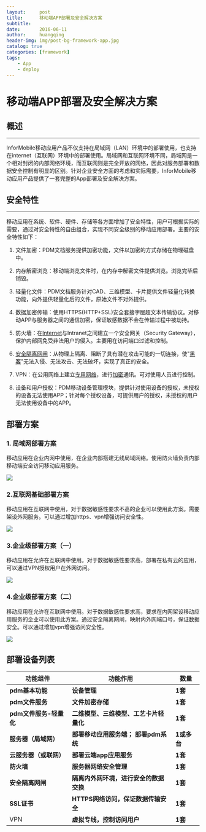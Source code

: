 ```yaml
---
layout:     post
title:      移动端APP部署及安全解决方案
subtitle:   
date:       2016-06-11
author:     huangqing
header-img: img/post-bg-framework-app.jpg
catalog: true
categories: [framework]
tags:
    - App
    - deploy
---
```



# 移动端APP部署及安全解决方案


## 概述
------

InforMobile移动应用产品不仅支持在局域网（LAN）环境中的部署使用，也支持在internet（互联网）环境中的部署使用。局域网和互联网环境不同，局域网是一个相对封闭的内部网络环境，而互联网则是完全开放的网络，因此对服务部署和数据安全控制有明显的区别。针对企业安全方面的考虑和实际需要，InforMobile移动应用产品提供了一套完整的App部署及安全解决方案。

## 安全特性
----------

移动应用在系统、软件、硬件、存储等各方面增加了安全特性，用户可根据实际的需要，通过对安全特性的自由组合，实现不同安全级别的移动应用部署。主要的安全特性如下：

1.  文件加密：PDM文档服务提供加密功能，文件以加密的方式存储在物理磁盘中。

2.  内存解密浏览：移动端浏览文件时，在内存中解密文件提供浏览。浏览完毕后销毁。

3.  轻量化文件：PDM文档服务针对CAD、三维模型、卡片提供文件轻量化转换功能，向外提供轻量化后的文件，原始文件不对外提供。

4.  数据加密传输：使用HTTPS(HTTP+SSL)安全套接字层超文本传输协议。对移动APP与服务器之间的通信加密，保证敏感数据不会在传输过程中被劫持。

5.  防火墙：在[Internet](http://baike.baidu.com/view/11165.htm)与Intranet之间建立一个安全网关（Security
    Gateway），保护内部网免受非法用户的侵入。主要用在访问端口过滤和控制。

6.  [安全隔离网闸](http://baike.baidu.com/view/6574650.htm)：从物理上隔离、阻断了具有潜在攻击可能的一切连接，使"[黑客](http://baike.baidu.com/subview/1960/12007913.htm)"无法入侵、无法攻击、无法破坏，实现了真正的安全。

7.  VPN：在公用网络上建立[专用网络](http://baike.baidu.com/view/2150902.htm)，进行[加密](http://baike.baidu.com/view/40927.htm)通讯。可对使用人员进行控制。

8.  设备和用户授权：PDM移动设备管理模块，提供针对使用设备的授权，未授权的设备无法使用APP；针对每个授权设备，可提供用户的授权，未授权的用户无法使用设备中的APP。

## 部署方案

### 1.  局域网部署方案

移动应用在企业内网中使用，在企业内部搭建无线局域网络。使用防火墙负责内部移动端安全访问移动应用服务。

![](/images/app/2017-09-16_185611.png)

### 2.互联网基础部署方案

移动应用在互联网中使用，对于数据敏感性要求不高的企业可以使用此方案。需要架设外网服务。可以通过增加https、vpn增强访问安全性。

![](/images/app/2017-09-16_185707.png)

### 3.企业级部署方案（一）

移动应用在允许在互联网中使用。对于数据敏感性要求高，部署在私有云的应用，可以通过VPN授权用户在外网访问。

![](/images/app/2017-09-16_185758.png)

### 4.企业级部署方案（二）

移动应用在允许在互联网中使用。对于数据敏感性要求高，要求在内网架设移动应用服务的企业可以使用此方案。通过安全隔离网闸，映射内外网端口号，保证数据安全。可以通过增加vpn增强访问安全性。

![](/images/app/2017-09-16_185910.png)



部署设备列表
--------------

| **功能组件**           | **功能作用**                           | **数量**    |
|------------------------|----------------------------------------|-------------|
| **pdm基本功能**        | **设备管理**                           | **1套**     |
| **pdm文件服务**        | **文件加密存储**                       | **1套**     |
| **pdm文件服务-轻量化** | **二维模型、三维模型、工艺卡片轻量化** | **1套**     |
| **服务器（局域网）**   | **部署移动应用服务端； 部署pdm系统**   | **1或多台** |
| **云服务器（或联网）** | **部署云端app应用服务**                | **1套**     |
| **防火墙**             | **服务器网络安全管理**                 | **1套**     |
| **安全隔离网闸**       | **隔离内外网环境，进行安全的数据交换** | **1套**     |
| **SSL证书**            | **HTTPS网络访问，保证数据传输安全**    | **1套**     |
| VPN                    | **虚拟专线，控制访问用户**             | **1套**     |

